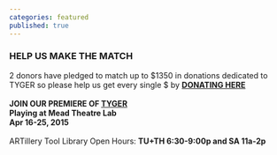 ```yaml
---
categories: featured
published: true
---
```


### HELP US MAKE THE MATCH
2 donors have pledged to match up to $1350 in donations dedicated to TYGER so please help us get every single $ by [**DONATING HERE**](http://www.razoo.com/story/Banished-Productions)
<br>
<br>
**JOIN OUR PREMIERE OF [TYGER](http://banishedproductions.org/hybrids/tyger/) 
<br>
Playing at Mead Theatre Lab
<br>
Apr 16-25, 2015**
<br>
<br>
ARTillery Tool Library Open Hours:
**TU+TH 6:30-9:00p and
SA 11a-2p**